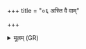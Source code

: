 +++
title = "०६ अस्ति वै वाम्"

+++
<details><summary>मूलम् (GR)</summary>

अस्ति वै वां विद्विकम्  
उभौ शयने अन्तरा ।  
विष्वञ्चौ पर्य् आ वर्तेथां  
यथा वां न सहासति ॥
</details>
